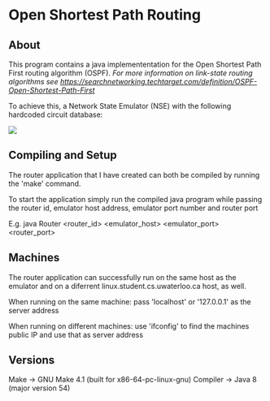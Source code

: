 Open Shortest Path Routing
==========================

About
-----

This program contains a java implemententation for the Open Shortest Path First routing algorithm (OSPF). 
*For more information on link-state routing algorithms see https://searchnetworking.techtarget.com/definition/OSPF-Open-Shortest-Path-First*

To achieve this, a Network State Emulator (NSE) with the following hardcoded circuit database:

![](images/table%20topology.png)


Compiling and Setup
-------------------

The router application that I have created can both be compiled by running the 
'make' command. 

To start the application simply run the compiled java program while passing
the router id, emulator host address, emulator port number and router port

E.g. java Router <router_id> <emulator_host> <emulator_port> <router_port>

Machines
--------

The router application can successfully run on the same host as the emulator and on
a diferrent linux.student.cs.uwaterloo.ca host, as well.

When running on the same machine: pass 'localhost' or '127.0.0.1' as the server address

When running on different machines: use 'ifconfig' to find the machines public IP and use that as server address

Versions
--------

Make -> GNU Make 4.1 (built for x86-64-pc-linux-gnu)
Compiler -> Java 8 (major version 54)

